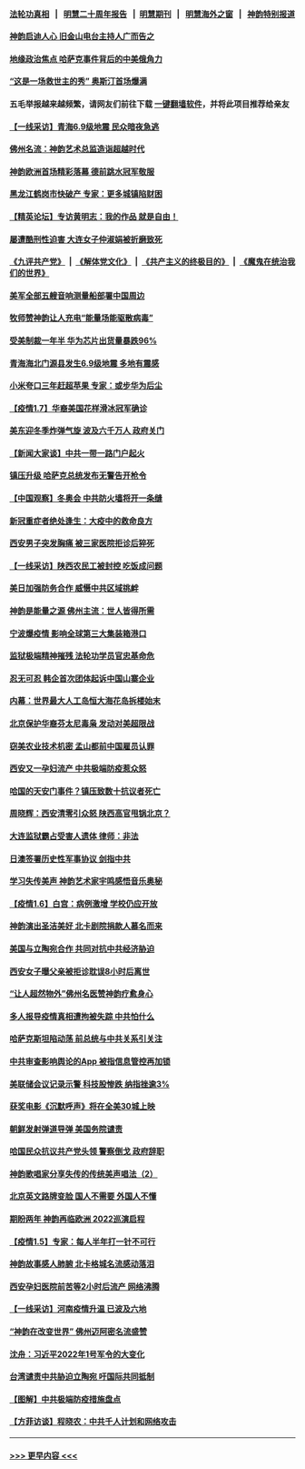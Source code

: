 #### [法轮功真相](https://github.com/gfw-breaker/truth/blob/master/README.md?t=0) &nbsp;&nbsp;|&nbsp;&nbsp; [明慧二十周年报告](https://github.com/gfw-breaker/mh-reports/blob/master/README.md?t=0) &nbsp;&nbsp;|&nbsp;&nbsp;[明慧期刊](https://github.com/gfw-breaker/mh-qikan) &nbsp;&nbsp;|&nbsp;&nbsp; [明慧海外之窗](https://github.com/gfw-breaker/mh-news/blob/master/README.md?t=0) &nbsp;&nbsp;|&nbsp;&nbsp; [神韵特别报道](https://github.com/gfw-breaker/mh-news/blob/master/shenyun.md?t=0)
#### [神韵启迪人心 旧金山电台主持人广而告之](../pages/nf4514/n13490401.md?t=01090500) 
#### [地缘政治焦点 哈萨克事件背后的中美俄角力](../pages/nf4514/n13489542.md?t=01090500) 
#### [“这是一场救世主的秀” 奥斯汀首场爆满](../pages/nf4514/n13490202.md?t=01090500) 
#### 五毛举报越来越频繁，请网友们前往下载 [一键翻墙软件](https://github.com/gfw-breaker/ssr-accounts)，并将此项目推荐给亲友
#### [【一线采访】青海6.9级地震 民众暗夜急逃](../pages/nf4514/n13490134.md?t=01090500) 
#### [佛州名流：神韵艺术总监造诣超越时代](../pages/nf4514/n13490094.md?t=01090500) 
#### [神韵欧洲首场精彩落幕 德前跳水冠军敬服](../pages/nf4514/n13489679.md?t=01090500) 
#### [黑龙江鹤岗市快破产 专家：更多城镇陷财困](../pages/nf4514/n13489436.md?t=01090500) 
#### [【精英论坛】专访黄明志：我的作品 就是自由！](../pages/nf4514/n13489403.md?t=01090500) 
#### [屡遭酷刑性迫害 大连女子仲淑娟被折磨致死](../pages/nf4514/n13485930.md?t=01090500) 
#### [《九评共产党》](https://github.com/begood0513/9ping.md/blob/master/README.md) &nbsp;|&nbsp; [《解体党文化》](../../../../jtdwh.md/blob/master/README.md)  &nbsp;|&nbsp; [《共产主义的终极目的》](../../../../gczydzjmd.md/blob/master/README.md) &nbsp;|&nbsp; [《魔鬼在统治我们的世界》](../../../../mgztzwmdsj.md/blob/master/README.md) 
#### [美军全部五艘音响测量船部署中国周边](../pages/nf4514/n13489360.md?t=01090500) 
#### [牧师赞神韵让人充电“能量场能驱散病毒”](../pages/nf4514/n13487205.md?t=01090500) 
#### [受美制裁一年半 华为芯片出货量暴跌96%](../pages/nf4514/n13489306.md?t=01090500) 
#### [青海海北门源县发生6.9级地震 多地有震感](../pages/nf4514/n13489172.md?t=01090500) 
#### [小米夸口三年赶超苹果 专家：或步华为后尘](../pages/nf4514/n13489248.md?t=01090500) 
#### [【疫情1.7】华裔美国花样滑冰冠军确诊](../pages/nf4514/n13488304.md?t=01090500) 
#### [美东迎冬季炸弹气旋 波及六千万人 政府关门](../pages/nf4514/n13488886.md?t=01090500) 
#### [【新闻大家谈】中共一带一路门户起火](../pages/nf4514/n13488835.md?t=01090500) 
#### [镇压升级 哈萨克总统发布无警告开枪令](../pages/nf4514/n13488822.md?t=01090500) 
#### [【中国观察】冬奥会 中共防火墙将开一条缝](../pages/nf4514/n13488272.md?t=01090500) 
#### [新冠重症者绝处逢生：大疫中的救命良方](../pages/nf4514/n13484649.md?t=01090500) 
#### [西安男子突发胸痛 被三家医院拒诊后猝死](../pages/nf4514/n13487460.md?t=01090500) 
#### [【一线采访】陕西农民工被封控 吃饭成问题](../pages/nf4514/n13488085.md?t=01090500) 
#### [美日加强防务合作 威慑中共区域挑衅](../pages/nf4514/n13487901.md?t=01090500) 
#### [神韵是能量之源 佛州主流：世人皆得所需](../pages/nf4514/n13487943.md?t=01090500) 
#### [宁波爆疫情 影响全球第三大集装箱港口](../pages/nf4514/n13487619.md?t=01090500) 
#### [监狱极端精神摧残 法轮功学员官忠基命危](../pages/nf4514/n13486254.md?t=01090500) 
#### [忍无可忍 韩企首次团体起诉中国山寨企业](../pages/nf4514/n13487527.md?t=01090500) 
#### [内幕：世界最大人工岛恒大海花岛拆楼始末](../pages/nf4514/n13487429.md?t=01090500) 
#### [北京保护华裔芬太尼毒枭 发动对美超限战](../pages/nf4514/n13487256.md?t=01090500) 
#### [窃美农业技术机密 孟山都前中国雇员认罪](../pages/nf4514/n13487190.md?t=01090500) 
#### [西安又一孕妇流产 中共极端防疫惹众怒](../pages/nf4514/n13486795.md?t=01090500) 
#### [哈国的天安门事件？镇压致数十抗议者死亡](../pages/nf4514/n13486715.md?t=01090500) 
#### [周晓辉：西安清零引众怒 陕西高官甩锅北京？](../pages/nf4514/n13484627.md?t=01090500) 
#### [大连监狱霸占受害人遗体 律师：非法](../pages/nf4514/n13481295.md?t=01090500) 
#### [日澳签署历史性军事协议 剑指中共](../pages/nf4514/n13486451.md?t=01090500) 
#### [学习失传美声 神韵艺术家宇鸣感悟音乐奥秘](../pages/nf4514/n13470394.md?t=01090500) 
#### [【疫情1.6】白宫：病例激增 学校仍应开放](../pages/nf4514/n13485796.md?t=01090500) 
#### [神韵演出圣洁美好 北卡剧院捐款人慕名而来](../pages/nf4514/n13485816.md?t=01090500) 
#### [美国与立陶宛合作 共同对抗中共经济胁迫](../pages/nf4514/n13485590.md?t=01090500) 
#### [西安女子曝父亲被拒诊耽误8小时后离世](../pages/nf4514/n13485624.md?t=01090500) 
#### [“让人超然物外”佛州名医赞神韵疗愈身心](../pages/nf4514/n13485449.md?t=01090500) 
#### [多人报导疫情真相遭拘被失踪 中共怕什么](../pages/nf4514/n13484289.md?t=01090500) 
#### [哈萨克斯坦陷动荡 前总统与中共关系引关注](../pages/nf4514/n13484630.md?t=01090500) 
#### [中共审查影响舆论的App 被指信息管控再加锁](../pages/nf4514/n13484759.md?t=01090500) 
#### [美联储会议记录示警 科技股惨跌 纳指挫逾3%](../pages/nf4514/n13484813.md?t=01090500) 
#### [获奖电影《沉默呼声》将在全美30城上映](../pages/nf4514/n13483949.md?t=01090500) 
#### [朝鲜发射弹道导弹 美国务院谴责](../pages/nf4514/n13484291.md?t=01090500) 
#### [哈国民众抗议共产党头领 警察倒戈 政府辞职](../pages/nf4514/n13484274.md?t=01090500) 
#### [神韵歌唱家分享失传的传统美声唱法（2）](../pages/nf4514/n13484184.md?t=01090500) 
#### [北京英文路牌变脸 国人不需要 外国人不懂](../pages/nf4514/n13484069.md?t=01090500) 
#### [期盼两年 神韵再临欧洲 2022巡演启程](../pages/nf4514/n13484097.md?t=01090500) 
#### [【疫情1.5】专家：每人半年打一针不可行](../pages/nf4514/n13483259.md?t=01090500) 
#### [神韵故事感人肺腑 北卡格城名流感动落泪](../pages/nf4514/n13483252.md?t=01090500) 
#### [西安孕妇医院前苦等2小时后流产 网络沸腾](../pages/nf4514/n13482531.md?t=01090500) 
#### [【一线采访】河南疫情升温 已波及六地](../pages/nf4514/n13483086.md?t=01090500) 
#### [“神韵在改变世界” 佛州迈阿密名流盛赞](../pages/nf4514/n13482949.md?t=01090500) 
#### [沈舟：习近平2022年1号军令的大变化](../pages/nf4514/n13482815.md?t=01090500) 
#### [台湾谴责中共胁迫立陶宛 吁国际共同抵制](../pages/nf4514/n13480892.md?t=01090500) 
#### [【图解】中共极端防疫措施盘点](../pages/nf4514/n13482429.md?t=01090500) 
#### [【方菲访谈】程晓农：中共千人计划和网络攻击](../pages/nf4514/n13481553.md?t=01090500) 

----
#### [ >>> 更早内容 <<< ](../indexes/nf4514-earlier.md)
